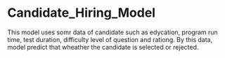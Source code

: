 # Candidate_Hiring_Model
This model uses somr data of candidate such as edycation, program run time, test duration, difficulty level of question and rationg.
By this data, model predict that wheather the candidate is selected or rejected.
